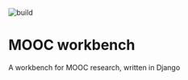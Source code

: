 ![build](https://travis-ci.com/Donenzone/MOOCworkbench.svg?token=F5iwxJRyXWzaM4JVyZqS&branch=master)

# MOOC workbench
A workbench for MOOC research, written in Django


